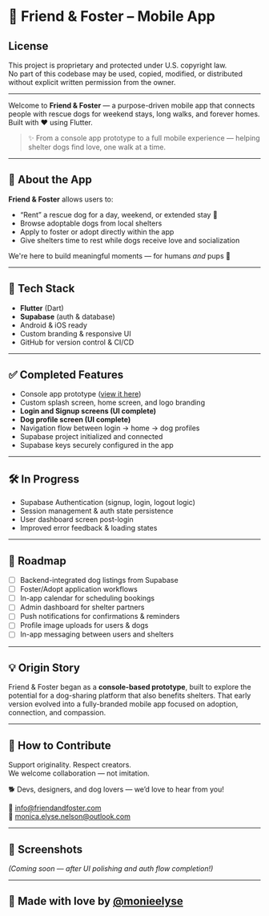 # 🐶 Friend & Foster – Mobile App

## License  
This project is proprietary and protected under U.S. copyright law.  
No part of this codebase may be used, copied, modified, or distributed without explicit written permission from the owner.

---

Welcome to **Friend & Foster** — a purpose-driven mobile app that connects people with rescue dogs for weekend stays, long walks, and forever homes. Built with ❤️ using Flutter.

> ✨ From a console app prototype to a full mobile experience — helping shelter dogs find love, one walk at a time.

---

## 📱 About the App

**Friend & Foster** allows users to:
- “Rent” a rescue dog for a day, weekend, or extended stay 🐾
- Browse adoptable dogs from local shelters
- Apply to foster or adopt directly within the app
- Give shelters time to rest while dogs receive love and socialization

We're here to build meaningful moments — for humans *and* pups 💛

---

## 🚀 Tech Stack

- **Flutter** (Dart)
- **Supabase** (auth & database)
- Android & iOS ready
- Custom branding & responsive UI
- GitHub for version control & CI/CD

---

## ✅ Completed Features

- Console app prototype ([view it here](https://github.com/monieelyse/friendandfoster))
- Custom splash screen, home screen, and logo branding
- **Login and Signup screens (UI complete)**
- **Dog profile screen (UI complete)**
- Navigation flow between login → home → dog profiles
- Supabase project initialized and connected
- Supabase keys securely configured in the app

---

## 🛠️ In Progress

- Supabase Authentication (signup, login, logout logic)
- Session management & auth state persistence
- User dashboard screen post-login
- Improved error feedback & loading states

---

## 🔮 Roadmap

- [ ] Backend-integrated dog listings from Supabase
- [ ] Foster/Adopt application workflows
- [ ] In-app calendar for scheduling bookings
- [ ] Admin dashboard for shelter partners
- [ ] Push notifications for confirmations & reminders
- [ ] Profile image uploads for users & dogs
- [ ] In-app messaging between users and shelters

---

## 💡 Origin Story

Friend & Foster began as a **console-based prototype**, built to explore the potential for a dog-sharing platform that also benefits shelters. That early version evolved into a fully-branded mobile app focused on adoption, connection, and compassion.

---

## 🤝 How to Contribute

Support originality. Respect creators.  
We welcome collaboration — not imitation.  

🐕 Devs, designers, and dog lovers — we’d love to hear from you!

📧 info@friendandfoster.com  
📧 monica.elyse.nelson@outlook.com  

---

## 📸 Screenshots

_(Coming soon — after UI polishing and auth flow completion!)_

---

## 🐾 Made with love by [@monieelyse](https://github.com/monieelyse)
